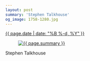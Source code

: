 ```yaml
---
layout: post
summary: 'Stephen Talkhouse'
og_image: 1758-1280.jpg
---
```


<div class="post">
 <time>
  <a href="/1758">
   {{ page.date | date: "%B %-d, %Y" }}
  </a>
 </time>
 <a href="/1758">
  <figure data-taken="3/12/2023">
   <img alt="{{ page.summary }}" sizes="(min-width: 700px) 50vw, calc(100vw - 2rem)" src="{{ site.assets_url }}/1758-640.jpg" srcset="{{ site.assets_url }}/1758-320.jpg 320w, {{ site.assets_url }}/1758-640.jpg 640w, {{ site.assets_url }}/1758-960.jpg 960w, {{ site.assets_url }}/1758-1280.jpg 1280w"/>
  </figure>
 </a>
 <span>
  Stephen Talkhouse
 </span>
</div>
